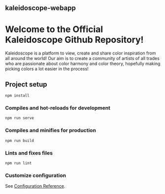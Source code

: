 ## kaleidoscope-webapp

# Welcome to the Official Kaleidoscope Github Repository!
Kaleidoscope is a platform to view, create and share color inspiration from all around the world! Our aim is to create a community of artists of all trades who are passionate about color harmony and color theory, hopefully making picking colors a lot easier in the process!


## Project setup
```
npm install
```

### Compiles and hot-reloads for development
```
npm run serve
```

### Compiles and minifies for production
```
npm run build
```

### Lints and fixes files
```
npm run lint
```

### Customize configuration
See [Configuration Reference](https://cli.vuejs.org/config/).
